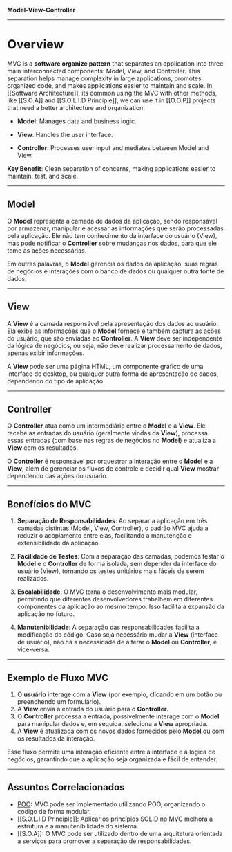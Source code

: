 **Model-View-Controller**

---

# **Overview**

MVC is a **software organize pattern** that separates an application into three main interconnected components: Model, View, and Controller. This separation helps manage complexity in large applications, promotes organized code, and makes applications easier to maintain and scale. In [[Software Architecture]], its common using the MVC with other methods, like [[S.O.A]] and [[S.O.L.I.D Principle]], we can use it in [[O.O.P]] projects that need a better architecture and organization.

- **Model**: Manages data and business logic.
    
- **View**: Handles the user interface.
    
- **Controller**: Processes user input and mediates between Model and View.
    

**Key Benefit**: Clean separation of concerns, making applications easier to maintain, test, and scale.

---

## **Model**

O **Model** representa a camada de dados da aplicação, sendo responsável por armazenar, manipular e acessar as informações que serão processadas pela aplicação. Ele não tem conhecimento da interface do usuário (View), mas pode notificar o **Controller** sobre mudanças nos dados, para que ele tome as ações necessárias.

Em outras palavras, o **Model** gerencia os dados da aplicação, suas regras de negócios e interações com o banco de dados ou qualquer outra fonte de dados.

---

## **View**

A **View** é a camada responsável pela apresentação dos dados ao usuário. Ela exibe as informações que o **Model** fornece e também captura as ações do usuário, que são enviadas ao **Controller**. A **View** deve ser independente da lógica de negócios, ou seja, não deve realizar processamento de dados, apenas exibir informações.

A **View** pode ser uma página HTML, um componente gráfico de uma interface de desktop, ou qualquer outra forma de apresentação de dados, dependendo do tipo de aplicação.

---

## **Controller**

O **Controller** atua como um intermediário entre o **Model** e a **View**. Ele recebe as entradas do usuário (geralmente vindas da **View**), processa essas entradas (com base nas regras de negócios no **Model**) e atualiza a **View** com os resultados.

O **Controller** é responsável por orquestrar a interação entre o **Model** e a **View**, além de gerenciar os fluxos de controle e decidir qual **View** mostrar dependendo das ações do usuário.

---

## **Benefícios do MVC**

1. **Separação de Responsabilidades**: Ao separar a aplicação em três camadas distintas (Model, View, Controller), o padrão MVC ajuda a reduzir o acoplamento entre elas, facilitando a manutenção e extensibilidade da aplicação.
    
2. **Facilidade de Testes**: Com a separação das camadas, podemos testar o **Model** e o **Controller** de forma isolada, sem depender da interface do usuário (View), tornando os testes unitários mais fáceis de serem realizados.
    
3. **Escalabilidade**: O MVC torna o desenvolvimento mais modular, permitindo que diferentes desenvolvedores trabalhem em diferentes componentes da aplicação ao mesmo tempo. Isso facilita a expansão da aplicação no futuro.
    
4. **Manutenibilidade**: A separação das responsabilidades facilita a modificação do código. Caso seja necessário mudar a **View** (interface de usuário), não há a necessidade de alterar o **Model** ou **Controller**, e vice-versa.
    

---

## **Exemplo de Fluxo MVC**

1. O **usuário** interage com a **View** (por exemplo, clicando em um botão ou preenchendo um formulário).
2. A **View** envia a entrada do usuário para o **Controller**.
3. O **Controller** processa a entrada, possivelmente interage com o **Model** para manipular dados e, em seguida, seleciona a **View** apropriada.
4. A **View** é atualizada com os novos dados fornecidos pelo **Model** ou com os resultados da interação.

Esse fluxo permite uma interação eficiente entre a interface e a lógica de negócios, garantindo que a aplicação seja organizada e fácil de entender.

---

## **Assuntos Correlacionados** 

- [POO](#poo): MVC pode ser implementado utilizando POO, organizando o código de forma modular. 
- [[S.O.L.I.D Principle]]: Aplicar os princípios SOLID no MVC melhora a estrutura e a manutenibilidade do sistema. 
- [[S.O.A]]: O MVC pode ser utilizado dentro de uma arquitetura orientada a serviços para promover a separação de responsabilidades.
